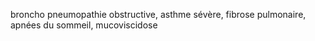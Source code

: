broncho pneumopathie obstructive, asthme sévère, fibrose pulmonaire, apnées du sommeil, mucoviscidose
